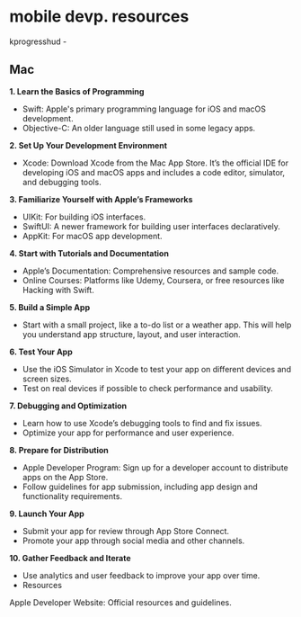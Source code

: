 # mobile devp. resources
kprogresshud - 

## Mac
**1. Learn the Basics of Programming**
- Swift: Apple's primary programming language for iOS and macOS development.
- Objective-C: An older language still used in some legacy apps.
  
**2. Set Up Your Development Environment**
- Xcode: Download Xcode from the Mac App Store. It’s the official IDE for developing iOS and macOS apps and includes a code editor, simulator, and debugging tools.
  
**3. Familiarize Yourself with Apple’s Frameworks**
- UIKit: For building iOS interfaces.
- SwiftUI: A newer framework for building user interfaces declaratively.
- AppKit: For macOS app development.
  
**4. Start with Tutorials and Documentation**
- Apple’s Documentation: Comprehensive resources and sample code.
- Online Courses: Platforms like Udemy, Coursera, or free resources like Hacking with Swift.
  
**5. Build a Simple App**
- Start with a small project, like a to-do list or a weather app. This will help you understand app structure, layout, and user interaction.
  
**6. Test Your App**
- Use the iOS Simulator in Xcode to test your app on different devices and screen sizes.
- Test on real devices if possible to check performance and usability.
  
**7. Debugging and Optimization**
- Learn how to use Xcode’s debugging tools to find and fix issues.
- Optimize your app for performance and user experience.
  
**8. Prepare for Distribution**
- Apple Developer Program: Sign up for a developer account to distribute apps on the App Store.
- Follow guidelines for app submission, including app design and functionality requirements.
  
**9. Launch Your App**
- Submit your app for review through App Store Connect.
- Promote your app through social media and other channels.
  
**10. Gather Feedback and Iterate**
- Use analytics and user feedback to improve your app over time.
- Resources
  
Apple Developer Website: Official resources and guidelines.
